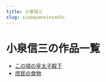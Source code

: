 ```yaml
---
title: 小泉信三
slug: xiaoquanxinsan5c
---
```


# 小泉信三の作品一覧

- [この頃の皇太子殿下](konoqingnohuangtaizidianxia0f)
- [庶民の食物](shuminnoshiwudc)
